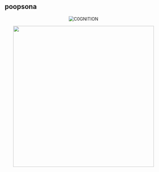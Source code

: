 ## poopsona

<p align="center"> <img src="https://komarev.com/ghpvc/?username=C0GNITION&label=Profile%20views&color=337796&style=flat" alt="C0GNITION" /> </p>
<p align="center">
  <img width="450" height="450" src="https://i.ibb.co/9rS932G/Untitled31-20241016224416.png">
</p>



